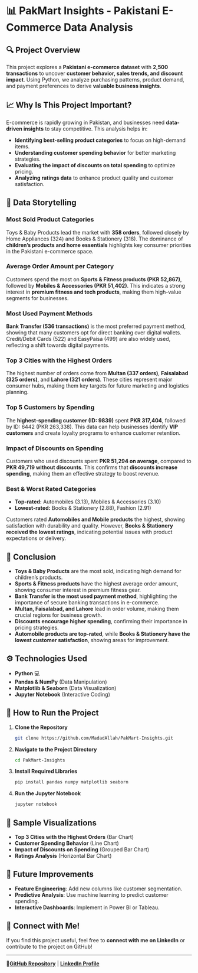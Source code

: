 # 📊 PakMart Insights - Pakistani E-Commerce Data Analysis

## 🔍 Project Overview

This project explores a **Pakistani e-commerce dataset** with **2,500 transactions** to uncover **customer behavior, sales trends, and discount impact**. Using Python, we analyze purchasing patterns, product demand, and payment preferences to derive **valuable business insights**.

## 📈 Why Is This Project Important?

E-commerce is rapidly growing in Pakistan, and businesses need **data-driven insights** to stay competitive. This analysis helps in:

- **Identifying best-selling product categories** to focus on high-demand items.
- **Understanding customer spending behavior** for better marketing strategies.
- **Evaluating the impact of discounts on total spending** to optimize pricing.
- **Analyzing ratings data** to enhance product quality and customer satisfaction.

## 🔎 Data Storytelling

### **Most Sold Product Categories**

Toys & Baby Products lead the market with **358 orders**, followed closely by Home Appliances (324) and Books & Stationery (318). The dominance of **children’s products and home essentials** highlights key consumer priorities in the Pakistani e-commerce space.

### **Average Order Amount per Category**

Customers spend the most on **Sports & Fitness products (PKR 52,867)**, followed by **Mobiles & Accessories (PKR 51,402)**. This indicates a strong interest in **premium fitness and tech products**, making them high-value segments for businesses.

### **Most Used Payment Methods**

**Bank Transfer (536 transactions)** is the most preferred payment method, showing that many customers opt for direct banking over digital wallets. Credit/Debit Cards (522) and EasyPaisa (499) are also widely used, reflecting a shift towards digital payments.

### **Top 3 Cities with the Highest Orders**

The highest number of orders come from **Multan (337 orders)**, **Faisalabad (325 orders)**, and **Lahore (321 orders)**. These cities represent major consumer hubs, making them key targets for future marketing and logistics planning.

### **Top 5 Customers by Spending**

The **highest-spending customer (ID: 9839)** spent **PKR 317,404**, followed by ID: 6442 (PKR 263,338). This data can help businesses identify **VIP customers** and create loyalty programs to enhance customer retention.

### **Impact of Discounts on Spending**

Customers who used discounts spent **PKR 51,294 on average**, compared to **PKR 49,719 without discounts**. This confirms that **discounts increase spending**, making them an effective strategy to boost revenue.

### **Best & Worst Rated Categories**

- **Top-rated:** Automobiles (3.13), Mobiles & Accessories (3.10)
- **Lowest-rated:** Books & Stationery (2.88), Fashion (2.91)

Customers rated **Automobiles and Mobile products** the highest, showing satisfaction with durability and quality. However, **Books & Stationery received the lowest ratings**, indicating potential issues with product expectations or delivery.

## 🌟 Conclusion

- **Toys & Baby Products** are the most sold, indicating high demand for children’s products.
- **Sports & Fitness products** have the highest average order amount, showing consumer interest in premium fitness gear.
- **Bank Transfer is the most used payment method**, highlighting the importance of secure banking transactions in e-commerce.
- **Multan, Faisalabad, and Lahore** lead in order volume, making them crucial regions for business growth.
- **Discounts encourage higher spending**, confirming their importance in pricing strategies.
- **Automobile products are top-rated**, while **Books & Stationery have the lowest customer satisfaction**, showing areas for improvement.

## ⚙️ Technologies Used

- **Python** 💻
- **Pandas & NumPy** (Data Manipulation)
- **Matplotlib & Seaborn** (Data Visualization)
- **Jupyter Notebook** (Interactive Coding)

## 🔄 How to Run the Project

1. **Clone the Repository**
   ```bash
   git clone https://github.com/MadadAllah/PakMart-Insights.git
   ```
2. **Navigate to the Project Directory**
   ```bash
   cd PakMart-Insights
   ```
3. **Install Required Libraries**
   ```bash
   pip install pandas numpy matplotlib seaborn
   ```
4. **Run the Jupyter Notebook**
   ```bash
   jupyter notebook
   ```

## 🎨 Sample Visualizations

- **Top 3 Cities with the Highest Orders** (Bar Chart)
- **Customer Spending Behavior** (Line Chart)
- **Impact of Discounts on Spending** (Grouped Bar Chart)
- **Ratings Analysis** (Horizontal Bar Chart)

## 🌟 Future Improvements

- **Feature Engineering**: Add new columns like customer segmentation.
- **Predictive Analysis**: Use machine learning to predict customer spending.
- **Interactive Dashboards**: Implement in Power BI or Tableau.

## 💬 Connect with Me!

If you find this project useful, feel free to **connect with me on LinkedIn** or contribute to the project on GitHub!

---

📂[**GitHub Repository**](https://github.com/MadadAllah/PakMart-Insights)  | [**LinkedIn Profile**](https://www.linkedin.com/in/madadallah-bhatti-9698b1217/)
